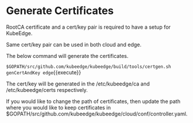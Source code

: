# Generate Certificates

RootCA certificate and a cert/key pair is required to have a setup for KubeEdge. 

Same cert/key pair can be used in both cloud and edge.

The below command will generate the certificates.

`$GOPATH/src/github.com/kubeedge/kubeedge/build/tools/certgen.sh genCertAndKey edge`{{execute}}

The cert/key will be generated in the /etc/kubeedge/ca and /etc/kubeedge/certs respectively.

If you would like to change the path of certificates, then update the path where you would like to keep certificates in 
$GOPATH/src/github.com/kubeedge/kubeedge/cloud/conf/controller.yaml.